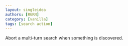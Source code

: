 ```yaml
---
layout: singleidea
authors: [RGRN]
category: [vanilla]
tags: [search action]
---
```

Abort a multi-turn search when something is discovered.
